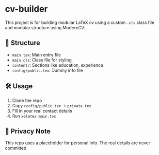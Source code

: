 # cv-builder

This project is for building modular LaTeX cv using a custom `.cls` class file and modular structure using ModernCV.

## 📁 Structure

- `main.tex`: Main entry file
- `main.cls`: Class file for styling
- `content/`: Sections like education, experience
- `config/public.tex`: Dummy info file

## 🛠 Usage

1. Clone the repo
2. Copy `config/public.tex` → `private.tex`
3. Fill in your real contact details
4. Run `xelatex main.tex`

## 🔐 Privacy Note

This repo uses a placeholder for personal info. The real details are never committed.
